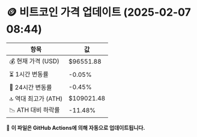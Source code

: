 # 🪙 비트코인 가격 업데이트 (2025-02-07 08:44)

| 항목                | 값 |
|--------------------|----------------|
| 💰 현재 가격 (USD) | $96551.88 |
| ⏳ 1시간 변동률    | -0.05% |
| 📆 24시간 변동률   | -0.45% |
| 🔝 역대 최고가 (ATH) | $109021.48 |
| 📉 ATH 대비 하락률 | -11.48% |

🔄 **이 파일은 GitHub Actions에 의해 자동으로 업데이트됩니다.**
